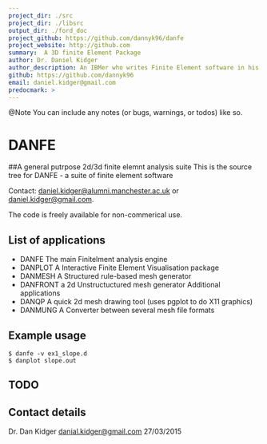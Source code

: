 ```yaml
---
project_dir: ./src
project_dir: ./libsrc
output_dir: ./ford_doc
project_github: https://github.com/dannyk96/danfe
project_website: http://github.com
summary:  A 3D finite Element Package
author: Dr. Daniel Kidger
author_description: An IBMer who writes Finite Element software in his spare time
github: https://github.com/dannyk96
email: daniel.kidger@gmail.com
predocmark: >
---
```


@Note
You can include any notes (or bugs, warnings, or todos) like so.


# DANFE 
##A general putrpose 2d/3d finite elemnt analysis suite
This is the source tree for DANFE - a suite of finite element software

Contact:  daniel.kidger@alumni.manchester.ac.uk or daniel.kidger@gmail.com.

The code is freely available for non-commerical use.

## List of applications
- DANFE The main Finitelment analysis engine
- DANPLOT A  Interactive Finite Element Visualisation package
- DANMESH A Structured rule-based mesh generator
- DANFRONT a 2d Unstructuctured mesh generator
Additional applications
- DANQP A quick 2d mesh drawing tool (uses pgplot to do X11 graphics)
- DANMUNG A Converter between several mesh file formats


## Example usage

```
$ danfe -v ex1_slope.d
$ danplot slope.out
```


## TODO

## Contact details

Dr. Dan Kidger
danial.kidger@gmail.com
27/03/2015


